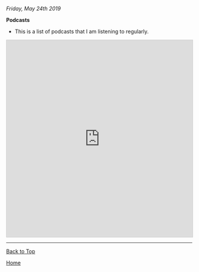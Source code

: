 <i> Friday, May 24th 2019 </i>

<b> Podcasts </b>

- This is a list of podcasts that I am listening to regularly.

<iframe class="airtable-embed" src="https://airtable.com/embed/shr3PIpeUf4SOYP5d?backgroundColor=blue&layout=card" frameborder="0" onmousewheel="" width="100%" height="533" style="background: transparent; border: 1px solid #ccc;"></iframe>

* * *

<a href="https://shea08.github.io/Podcasts">Back to Top</a>

[Home](./)
